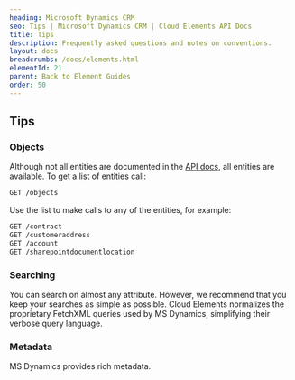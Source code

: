 ```yaml
---
heading: Microsoft Dynamics CRM
seo: Tips | Microsoft Dynamics CRM | Cloud Elements API Docs
title: Tips
description: Frequently asked questions and notes on conventions.
layout: docs
breadcrumbs: /docs/elements.html
elementId: 21
parent: Back to Element Guides
order: 50
---
```


## Tips

### Objects

Although not all entities are documented in the [API docs](api-documentation.html), all entities are available. To get a list of entities call:

```bash
GET /objects
```
Use the list to make calls to any of the entities, for example:

```bash
GET /contract
GET /customeraddress
GET /account
GET /sharepointdocumentlocation
```

### Searching

You can search on almost any attribute. However, we recommend that you keep your searches as simple as possible. Cloud Elements normalizes the proprietary FetchXML queries used by MS Dynamics, simplifying their verbose query language.

### Metadata

MS Dynamics provides rich metadata.
